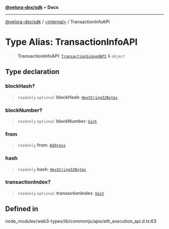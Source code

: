 [**@velora-dex/sdk**](../../README.md) • **Docs**

***

[@velora-dex/sdk](../../globals.md) / [\<internal\>](../README.md) / TransactionInfoAPI

# Type Alias: TransactionInfoAPI

> **TransactionInfoAPI**: [`TransactionSignedAPI`](../namespaces/home_velenir-gnx570_Projects_Paraswap_paraswap-sdk_node_modules_web3-types_lib_commonjs_index/type-aliases/TransactionSignedAPI.md) & `object`

## Type declaration

### blockHash?

> `readonly` `optional` **blockHash**: [`HexString32Bytes`](HexString32Bytes.md)

### blockNumber?

> `readonly` `optional` **blockNumber**: [`Uint`](Uint.md)

### from

> `readonly` **from**: [`Address`](Address.md)

### hash

> `readonly` **hash**: [`HexString32Bytes`](HexString32Bytes.md)

### transactionIndex?

> `readonly` `optional` **transactionIndex**: [`Uint`](Uint.md)

## Defined in

node\_modules/web3-types/lib/commonjs/apis/eth\_execution\_api.d.ts:63
